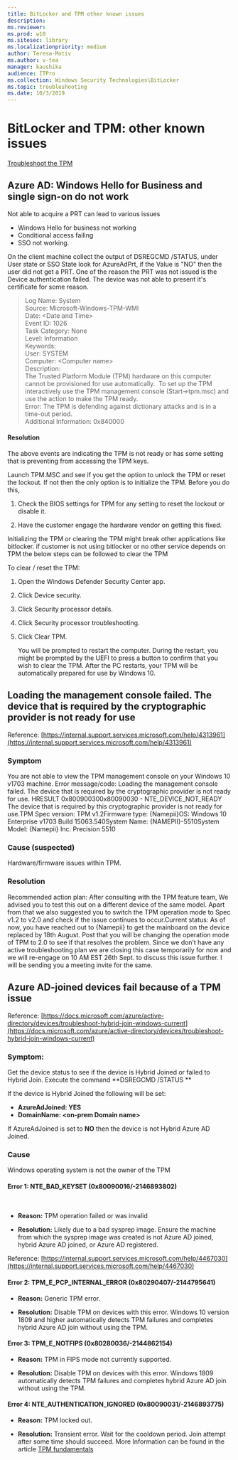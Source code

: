 ```yaml
---
title: BitLocker and TPM other known issues
description: 
ms.reviewer: 
ms.prod: w10
ms.sitesec: library
ms.localizationpriority: medium
author: Teresa-Motiv
ms.author: v-tea
manager: kaushika
audience: ITPro
ms.collection: Windows Security Technologies\BitLocker
ms.topic: troubleshooting
ms.date: 10/3/2019
---
```


# BitLocker and TPM: other known issues

[Troubleshoot the TPM](https://docs.microsoft.com/windows/security/information-protection/tpm/initialize-and-configure-ownership-of-the-tpm)

## Azure AD: Windows Hello for Business and single sign-on do not work

Not able to acquire a PRT can lead to various issues

- Windows Hello for business not working
- Conditional access failing
- SSO not working.

On the client machine collect the output of DSREGCMD /STATUS, under User state or SSO State look for AzureAdPrt, if the Value is "NO" then the user did not get a PRT. One of the reason the PRT was not issued is the Device authentication failed. The device was not able to present it's certificate for some reason.

> Log Name: System  
> Source: Microsoft-Windows-TPM-WMI  
> Date: \<Date and Time\>  
> Event ID: 1026  
> Task Category: None  
> Level: Information  
> Keywords:  
> User: SYSTEM  
> Computer: \<Computer name\>  
> Description:  
> The Trusted Platform Module (TPM) hardware on this computer cannot be provisioned for use automatically.  To set up the TPM interactively use the TPM management console (Start-\>tpm.msc) and use the action to make the TPM ready.  
> Error: The TPM is defending against dictionary attacks and is in a time-out period.  
> Additional Information: 0x840000  
>  

#### Resolution

The above events are indicating the TPM is not ready or has some setting that is preventing from accessing the TPM keys.

Launch TPM.MSC and see if you get the option to unlock the TPM or reset the lockout. If not then the only option is to initialize the TPM. Before you do this,

1. Check the BIOS settings for TPM for any setting to reset the lockout or disable it.

1. Have the customer engage the hardware vendor on getting this fixed.

Initializing the TPM or clearing the TPM might break other applications like bitlocker. if customer is not using bitlocker or no other service depends on TPM the below steps can be followed to clear the TPM

To clear / reset the TPM:  

1. Open the Windows Defender Security Center app.

1. Click Device security.

1. Click Security processor details.

1. Click Security processor troubleshooting.

1. Click Clear TPM.

   You will be prompted to restart the computer. During the restart, you might be prompted by the UEFI to press a button to confirm that you wish to clear the TPM. After the PC restarts, your TPM will be automatically prepared for use by Windows 10.  

## Loading the management console failed. The device that is required by the cryptographic provider is not ready for use

Reference: [https://internal.support.services.microsoft.com/help/4313961](https://internal.support.services.microsoft.com/help/4313961)

### Symptom

You are not able to view the TPM management console on your Windows 10 v1703 machine. Error message/code: Loading the management console failed. The device that is required by the cryptographic provider is not ready for use. HRESULT 0x800900300x80090030 - NTE\_DEVICE\_NOT\_READY The device that is required by this cryptographic provider is not ready for use.TPM Spec version: TPM v1.2Firmware type: {Namepii}OS: Windows 10 Enterprise v1703 Build 15063.540System Name: {NAMEPII}-5510System Model: {Namepii} Inc. Precision 5510

### Cause (suspected)

Hardware/firmware issues within TPM.

### Resolution

Recommended action plan: After consulting with the TPM feature team, We advised you to test this out on a different device of the same model. Apart from that we also suggested you to switch the TPM operation mode to Spec v1.2 to v2.0 and check if the issue continues to occur.Current status: As of now, you have reached out to {Namepii} to get the mainboard on the device replaced by 18th August. Post that you will be changing the operation mode of TPM to 2.0 to see if that resolves the problem. Since we don’t have any active troubleshooting plan we are closing this case temporarily for now and we will re-engage on 10 AM EST 26th Sept. to discuss this issue further. I will be sending you a meeting invite for the same.

## Azure AD-joined devices fail because of a TPM issue

Reference: [https://docs.microsoft.com/azure/active-directory/devices/troubleshoot-hybrid-join-windows-current](https://docs.microsoft.com/azure/active-directory/devices/troubleshoot-hybrid-join-windows-current)

### Symptom: 

Get the device status to see if the device is Hybrid Joined or failed to Hybrid Join. Execute the command **DSREGCMD /STATUS **

If the device is Hybrid Joined the following will be set:

- **AzureAdJoined: YES**
- **DomainName: \<on-prem Domain name\>**

If AzureAdJoined is set to **NO** then the device is not Hybrid Azure AD Joined.

### Cause

Windows operating system is not the owner of the TPM

#### Error 1: NTE\_BAD\_KEYSET (0x80090016/-2146893802)  
 
- **Reason:** TPM operation failed or was invalid

- **Resolution:** Likely due to a bad sysprep image. Ensure the machine from which the sysprep image was created is not Azure AD joined, hybrid Azure AD joined, or Azure AD registered.

Reference: [https://internal.support.services.microsoft.com/help/4467030](https://internal.support.services.microsoft.com/help/4467030)

#### Error 2: TPM\_E\_PCP\_INTERNAL\_ERROR (0x80290407/-2144795641)

- **Reason:** Generic TPM error.

- **Resolution:** Disable TPM on devices with this error. Windows 10 version 1809 and higher automatically detects TPM failures and completes hybrid Azure AD join without using the TPM.

#### Error 3: TPM\_E\_NOTFIPS (0x80280036/-2144862154)

- **Reason:** TPM in FIPS mode not currently supported.

- **Resolution:** Disable TPM on devices with this error. Windows 1809 automatically detects TPM failures and completes hybrid Azure AD join without using the TPM.

#### Error 4: NTE\_AUTHENTICATION\_IGNORED (0x80090031/-2146893775)

- **Reason:** TPM locked out.

- **Resolution:** Transient error. Wait for the cooldown period. Join attempt after some time should succeed. More Information can be found in the article [TPM fundamentals](https://docs.microsoft.com/windows/security/information-protection/tpm/tpm-fundamentals#anti-hammering)
